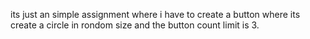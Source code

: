 its just an simple assignment where i have to create a button where its create a circle in rondom size and the button count limit is 3.
